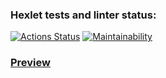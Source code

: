 ### Hexlet tests and linter status:
[![Actions Status](https://github.com/BelarusWillBeFree/frontend-project-lvl3/workflows/hexlet-check/badge.svg)](https://github.com/BelarusWillBeFree/frontend-project-lvl3/actions)
[![Maintainability](https://api.codeclimate.com/v1/badges/805ca297f2c86d6b5b18/maintainability)](https://codeclimate.com/github/BelarusWillBeFree/frontend-project-lvl3/maintainability)
### [Preview](https://frontend-project-lvl3-97he3wtel-belaruswillbefree.vercel.app/)